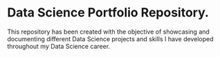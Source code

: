 # Data Science Portfolio Repository.
This repository has been created with the objective of showcasing and documenting different Data Science projects and skills I 
have developed throughout my Data Science career.
